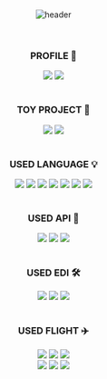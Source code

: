 <div align="center">
<br>

![header](https://capsule-render.vercel.app/api?type=waving&color=gradient&height=300&section=header&text=lunalism&fontSize=50&fontAlign=80&fontAlignY=40)

<br>
<h3><b>PROFILE 📍</b></h3>
  <a href="https://blog.naver.com/chrisholic_"><img src="https://img.shields.io/badge/NAVER%20BLOG-298D46?style=for-the-badge&logo=naver&logoColor=white"/></a>
  <a href="https://www.linkedin.com/in/byungjinchoi/"><img src="https://img.shields.io/badge/Linkedin-0E76A8?style=for-the-badge&logo=linkedin&logoColor=white"/></a>
<br>
<br>

<h3>TOY PROJECT 🧸</h3>
  <a href="https://github.com/lunalism/onthelist"><img src="https://img.shields.io/badge/ON%20THE%20LIST%20WEB-A1BFD7?style=for-the-badge&logo-bitdefender&logoColor=FFFFFF"/></a>
  <a href="https://github.com/lunalism/onthelist-ios"><img src="https://img.shields.io/badge/ON%20THE%20LIST%20iOS-4B32C3?style=for-the-badge&logo-bitdefender&logoColor=FFFFFF"/></a>
<br>
<br>

<h3>USED LANGUAGE 💡</h3>
  <img src="https://img.shields.io/badge/ESLint-4B32C3?style=for-the-badge&logo=ESLint&logoColor=FFFFFF"/>
  <img src="https://img.shields.io/badge/Next.js-000000?style=for-the-badge&logo=Next.js&logoColor=FFFFFF"/>
  <img src="https://img.shields.io/badge/Radix%20UI-161618?style=for-the-badge&logo=Radix%20UI&logoColor=FFFFFF"/>
  <img src="https://img.shields.io/badge/React-61DAFB?style=for-the-badge&logo=React&logoColor=FFFFFF"/>
  <img src="https://img.shields.io/badge/Supabase-3FCF8E?style=for-the-badge&logo=Supabase&logoColor=FFFFFF"/>
  <img src="https://img.shields.io/badge/Shadcn-000000?style=for-the-badge&logo=Shadcnui&logoColor=FFFFFF"/>
  <img src="https://img.shields.io/badge/TypeScript-3178C6?style=for-the-badge&logo=TypeScript&logoColor=FFFFFF"/>
<br>
<br>

<h3>USED API 🎄</h3>
  <img src="https://img.shields.io/badge/Google%20Maps-4285F4?style=for-the-badge&logo=Google%20Maps&logoColor=FFFFFF"/>
  <img src="https://img.shields.io/badge/Markdown-000000?style=for-the-badge&logo=Markdown&logoColor=FFFFFF"/>
  <img src="https://img.shields.io/badge/SlickPic-FF880F?style=for-the-badge&logo=SlickPic&logoColor=FFFFFF"/>
<br>
<br>

<h3>USED EDI 🛠</h3>
  <img src="https://img.shields.io/badge/Cursor-000000?style=for-the-badge&logo=cursor&logoColor=FFFFFF"/>
  <img src="https://img.shields.io/badge/Visual%20Studio%20Code-6100FF?style=for-the-badge&logo=visualstudiocode&logoColor=FFFFFF"/>
  <img src="https://img.shields.io/badge/iTerm2-000000?style=for-the-badge&logo=iTerm2&logoColor=FFFFFF"/>
<br>
<br>

<h3>USED FLIGHT ✈️</h3>
  <img src="https://img.shields.io/badge/britishairways-2E5C99?style=for-the-badge&logo=britishairways&logoColor=FFFFFF"/>
  <img src="https://img.shields.io/badge/emirates-D71921?style=for-the-badge&logo=emirates&logoColor=FFFFFF"/>
  <img src="https://img.shields.io/badge/etihadairways-BD8B13?style=for-the-badge&logo=etihadairways&logoColor=FFFFFF"/>
  <br>
  <img src="https://img.shields.io/badge/Finnair-0C0243?style=for-the-badge&logo=finnair&logoColor=FFFFFF"/>
  <img src="https://img.shields.io/badge/Iberia-D7192D?style=for-the-badge&logo=iberia&logoColor=FFFFFF"/>
  <img src="https://img.shields.io/badge/Qatar%20Airways-5C0D34?style=for-the-badge&logo=qatar%20airways&logoColor=FFFFFF"/>
<br>
<br>


</div>
<!--
**lunalism/lunalism** is a ✨ _special_ ✨ repository because its `README.md` (this file) appears on your GitHub profile.

Here are some ideas to get you started:  

- 🔭 I’m currently working on ...
- 🌱 I’m currently learning ...
- 👯 I’m looking to collaborate on ...
- 🤔 I’m looking for help with ...
- 💬 Ask me about ...
- 📫 How to reach me: ...
- 😄 Pronouns: ...
- ⚡ Fun fact: ...
-->
